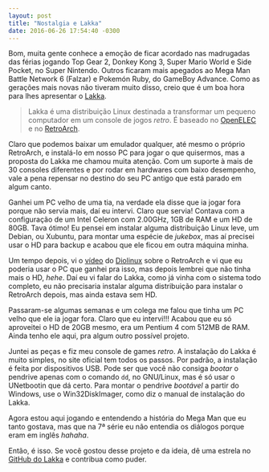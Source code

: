 ```yaml
---
layout: post
title: "Nostalgia e Lakka"
date: 2016-06-26 17:54:40 -0300
---
```


Bom, muita gente conhece a emoção de ficar acordado nas madrugadas das férias jogando Top Gear 2, Donkey Kong 3, Super Mario World e Side Pocket, no Super Nintendo. Outros ficaram mais apegados ao Mega Man Battle Network 6 (Falzar) e Pokemón Ruby, do GameBoy Advance. Como as gerações mais novas não tiveram muito disso, creio que é um boa hora para lhes apresentar o [Lakka](http://www.lakka.tv/).

> Lakka é uma distribuição Linux destinada a transformar um pequeno computador em um console de jogos _retro_. É baseado no [OpenELEC](http://openelec.tv/home/what-is-openelec) e no [RetroArch](http://www.libretro.com/index.php/retroarch-2/).

Claro que podemos baixar um emulador qualquer, até mesmo o próprio RetroArch, e instalá-lo em nosso PC para jogar o que quisermos, mas a proposta do Lakka me chamou muita atenção. Com um suporte à mais de 30 consoles diferentes e por rodar em hardwares com baixo desempenho, vale a pena repensar no destino do seu PC antigo que está parado em algum canto.

Ganhei um PC velho de uma tia, na verdade ela disse que ia jogar fora porque não servia mais, daí eu intervi. Claro que servia! Contava com a configuração de um Intel Celeron com 2.00GHz, 1GB de RAM e um HD de 80GB. Tava ótimo! Eu pensei em instalar alguma distribuição Linux leve, um Debian, ou Xubuntu, para montar uma espécie de _jukebox_, mas aí precisei usar o HD para backup e acabou que ele ficou em outra máquina minha.

Um tempo depois, vi o [vídeo](https://www.youtube.com/watch?v=yRQCIgWUmBQ) do [Diolinux](http://www.diolinux.com.br/) sobre o RetroArch e vi que eu poderia usar o PC que ganhei pra isso, mas depois lembrei que não tinha mais o HD, _hehe_. Daí eu vi falar do Lakka, como já vinha com o sistema todo completo, eu não precisaria instalar alguma distribuição para instalar o RetroArch depois, mas ainda estava sem HD.

Passaram-se algumas semanas e um colega me falou que tinha um PC velho que ele ia jogar fora. Claro que eu intervi!!! Acabou que eu só aproveitei o HD de 20GB mesmo, era um Pentium 4 com 512MB de RAM. Ainda tenho ele aqui, pra algum outro possível projeto.

Juntei as peças e fiz meu console de games _retro_. A instalação do Lakka é muito simples, no site oficial tem todos os passos. Por padrão, a instalação é feita por dispositivos USB. Pode ser que você não consiga _bootar_ o pendrive apenas com o comando `dd`, no GNU/Linux, mas é só usar o UNetbootin que dá certo. Para montar o pendrive _bootável_ a partir do Windows, use o Win32DiskImager, como diz o manual de instalação do Lakka.

Agora estou aqui jogando e entendendo a história do Mega Man que eu tanto gostava, mas que na 7ª série eu não entendia os diálogos porque eram em inglês _hahaha_.

Então, é isso. Se você gostou desse projeto e da ideia, dê uma estrela no [GitHub do Lakka](https://github.com/libretro/Lakka) e contribua como puder.
